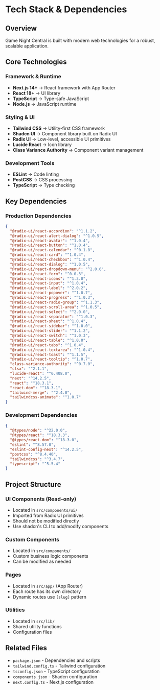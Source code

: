 # Tech Stack & Dependencies

## Overview

Game Night Central is built with modern web technologies for a robust, scalable application.

## Core Technologies

### Framework & Runtime

- **Next.js 14+** → React framework with App Router
- **React 18+** → UI library
- **TypeScript** → Type-safe JavaScript
- **Node.js** → JavaScript runtime

### Styling & UI

- **Tailwind CSS** → Utility-first CSS framework
- **Shadcn UI** → Component library built on Radix UI
- **Radix UI** → Low-level, accessible UI primitives
- **Lucide React** → Icon library
- **Class Variance Authority** → Component variant management

### Development Tools

- **ESLint** → Code linting
- **PostCSS** → CSS processing
- **TypeScript** → Type checking

## Key Dependencies

### Production Dependencies

```json
{
  "@radix-ui/react-accordion": "^1.1.2",
  "@radix-ui/react-alert-dialog": "^1.0.5",
  "@radix-ui/react-avatar": "^1.0.4",
  "@radix-ui/react-button": "^1.0.4",
  "@radix-ui/react-calendar": "^0.1.8",
  "@radix-ui/react-card": "^1.0.4",
  "@radix-ui/react-checkbox": "^1.0.4",
  "@radix-ui/react-dialog": "^1.0.5",
  "@radix-ui/react-dropdown-menu": "^2.0.6",
  "@radix-ui/react-form": "^0.0.3",
  "@radix-ui/react-icons": "^1.3.0",
  "@radix-ui/react-input": "^1.0.4",
  "@radix-ui/react-label": "^2.0.2",
  "@radix-ui/react-popover": "^1.0.7",
  "@radix-ui/react-progress": "^1.0.3",
  "@radix-ui/react-radio-group": "^1.1.3",
  "@radix-ui/react-scroll-area": "^1.0.5",
  "@radix-ui/react-select": "^2.0.0",
  "@radix-ui/react-separator": "^1.0.3",
  "@radix-ui/react-sheet": "^1.0.4",
  "@radix-ui/react-sidebar": "^1.0.0",
  "@radix-ui/react-slider": "^1.1.2",
  "@radix-ui/react-switch": "^1.0.3",
  "@radix-ui/react-table": "^1.0.0",
  "@radix-ui/react-tabs": "^1.0.4",
  "@radix-ui/react-textarea": "^1.0.4",
  "@radix-ui/react-toast": "^1.1.5",
  "@radix-ui/react-tooltip": "^1.0.7",
  "class-variance-authority": "^0.7.0",
  "clsx": "^2.1.1",
  "lucide-react": "^0.408.0",
  "next": "^14.2.5",
  "react": "^18.3.1",
  "react-dom": "^18.3.1",
  "tailwind-merge": "^2.4.0",
  "tailwindcss-animate": "^1.0.7"
}
```

### Development Dependencies

```json
{
  "@types/node": "^22.0.0",
  "@types/react": "^18.3.3",
  "@types/react-dom": "^18.3.0",
  "eslint": "^8.57.0",
  "eslint-config-next": "^14.2.5",
  "postcss": "^8.4.40",
  "tailwindcss": "^3.4.7",
  "typescript": "^5.5.4"
}
```

## Project Structure

### UI Components (Read-only)

- Located in `src/components/ui/`
- Imported from Radix UI primitives
- Should not be modified directly
- Use shadcn's CLI to add/modify components

### Custom Components

- Located in `src/components/`
- Custom business logic components
- Can be modified as needed

### Pages

- Located in `src/app/` (App Router)
- Each route has its own directory
- Dynamic routes use `[slug]` pattern

### Utilities

- Located in `src/lib/`
- Shared utility functions
- Configuration files

## Related Files

- `package.json` - Dependencies and scripts
- `tailwind.config.ts` - Tailwind configuration
- `tsconfig.json` - TypeScript configuration
- `components.json` - Shadcn configuration
- `next.config.ts` - Next.js configuration
